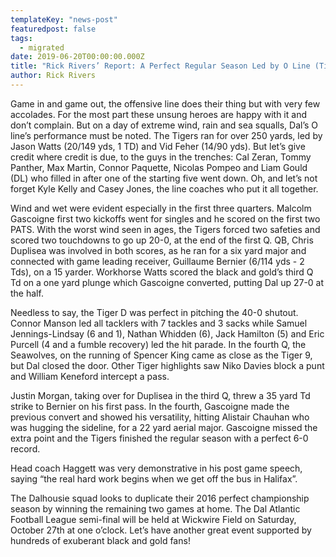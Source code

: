```yaml
---
templateKey: "news-post"
featuredpost: false
tags:
  - migrated
date: 2019-06-20T00:00:00.000Z
title: "Rick Rivers’ Report: A Perfect Regular Season Led by O Line (Tigers 40 - Seawolves 0)"
author: Rick Rivers
---
```


Game in and game out, the offensive line does their thing but with very few accolades.  For the most part these unsung heroes are happy with it and don’t complain.  But on a day of extreme wind, rain and sea squalls, Dal’s O line’s performance must be noted.  The Tigers ran for over 250 yards, led by Jason Watts (20/149 yds, 1 TD) and Vid Feher (14/90 yds). But let’s give credit where credit is due, to the guys in the trenches: Cal Zeran, Tommy Panther, Max Martin, Connor Paquette, Nicolas Pompeo and Liam Gould (DL) who filled in after one of the starting five went down.  Oh, and let’s not forget Kyle Kelly and Casey Jones, the line coaches who put it all together.

Wind and wet were evident especially in the first three quarters.  Malcolm Gascoigne first two kickoffs went for singles and he scored on the first two PATS.  With the worst wind seen in ages, the Tigers forced two safeties and scored two touchdowns to go up 20-0, at the end of the first Q.   QB, Chris Duplisea was involved in both scores, as he ran for a six yard major and connected with game leading receiver, Guillaume Bernier (6/114 yds - 2 Tds), on a 15 yarder.  Workhorse Watts scored the black and gold’s third Q Td on a one yard plunge which Gascoigne converted, putting Dal up 27-0 at the half.

Needless to say, the Tiger D was perfect in pitching the 40-0 shutout.  Connor Manson led all tacklers with 7 tackles and 3 sacks while Samuel Jennings-Lindsay (6 and 1), Nathan Whidden (6), Jack Hamilton (5) and Eric Purcell (4 and a fumble recovery) led the hit parade.  In the fourth Q, the Seawolves, on the running of Spencer King came as close as the Tiger 9, but Dal closed the door.  Other Tiger highlights saw Niko Davies block a punt and William Keneford intercept a pass.

Justin Morgan, taking over for Duplisea in the third Q, threw a 35 yard Td strike to Bernier on his first pass.  In the fourth, Gascoigne made the previous convert and showed his versatility, hitting Alistair Chauhan who  was hugging the sideline, for a 22 yard aerial major.  Gascoigne missed the extra point and the Tigers finished the regular season with a perfect 6-0 record.

Head coach Haggett was very demonstrative in his post game speech, saying “the real hard work begins when we get off the bus in Halifax”.

The Dalhousie squad looks to duplicate their 2016 perfect championship season by winning the remaining two games at home.  The Dal Atlantic Football League semi-final will be held at Wickwire Field on Saturday, October 27th at one o’clock.  Let’s have another great event supported by hundreds of exuberant black and gold fans!
